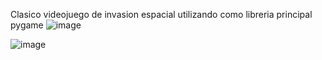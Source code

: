 Clasico videojuego de invasion espacial utilizando como libreria principal pygame
![image](https://github.com/user-attachments/assets/6ec9aaac-00ad-4a2d-beaa-7a0688241f60)

![image](https://github.com/user-attachments/assets/561a3d45-0b45-4d44-8f12-9ef1dbb75490)
